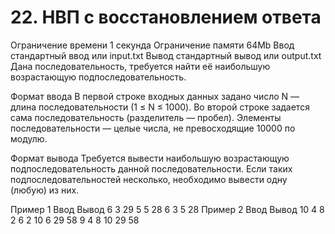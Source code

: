 # 22. НВП с восстановлением ответа
Ограничение времени	1 секунда
Ограничение памяти	64Mb
Ввод	стандартный ввод или input.txt
Вывод	стандартный вывод или output.txt
Дана последовательность, требуется найти её наибольшую возрастающую подпоследовательность.

Формат ввода
В первой строке входных данных задано число N — длина последовательности (1 ≤ N ≤ 1000). Во второй строке задается сама последовательность (разделитель — пробел). Элементы последовательности — целые числа, не превосходящие 10000 по модулю.

Формат вывода
Требуется вывести наибольшую возрастающую подпоследовательность данной последовательности. Если таких подпоследовательностей несколько, необходимо вывести одну (любую) из них.

Пример 1
Ввод	Вывод
6
3 29 5 5 28 6
3 5 28
Пример 2
Ввод	Вывод
10
4 8 2 6 2 10 6 29 58 9
4 8 10 29 58 